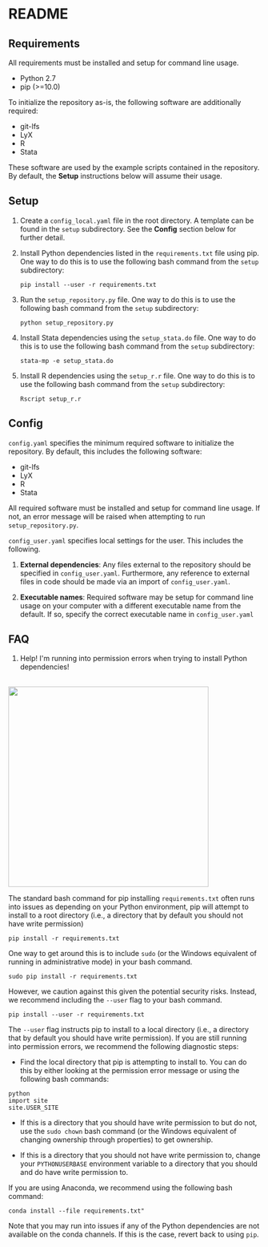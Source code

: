 # README

## Requirements
All requirements must be installed and setup for command line usage. 

* Python 2.7
* pip (>=10.0)

To initialize the repository as-is, the following software are additionally required:

* git-lfs
* LyX
* R
* Stata

These software are used by the example scripts contained in the repository. By default, the **Setup** instructions below will assume their usage.

## Setup
1. Create a `config_local.yaml` file in the root directory. A template can be found in the `setup` subdirectory. See the **Config** section below for further detail.

2. Install Python dependencies listed in the `requirements.txt` file using pip. One way to do this is to use the following bash command from the `setup` subdirectory:
   ```
   pip install --user -r requirements.txt
   ```

3. Run the `setup_repository.py` file. One way to do this is to use the following bash command from the `setup` subdirectory:
   ```
   python setup_repository.py
   ```

4. Install Stata dependencies using the `setup_stata.do` file. One way to do this is to use the following bash command from the `setup` subdirectory:
   ```
   stata-mp -e setup_stata.do
   ```

5. Install R dependencies using the `setup_r.r` file. One way to do this is to use the following bash command from the `setup` subdirectory:
   ```
   Rscript setup_r.r
   ```
 
## Config
`config.yaml` specifies the minimum required software to initialize the repository. By default, this includes the following software:

   - git-lfs
   - LyX
   - R
   - Stata

All required software must be installed and setup for command line usage. If not, an error message will be raised when attempting to run `setup_repository.py`.

`config_user.yaml` specifies local settings for the user. This includes the following.

1. **External dependencies**: Any files external to the repository should be specified in `config_user.yaml`. Furthermore, any reference to external files in code should be made via an import of `config_user.yaml`.

2. **Executable names**: Required software may be setup for command line usage on your computer with a different executable name from the default. If so, specify the correct executable name in `config_user.yaml`

## FAQ
1. Help! I'm running into permission errors when trying to install Python dependencies!

<br>

<img src="https://imgs.xkcd.com/comics/python_environment_2x.png" width="400" height="400">

<br>

The standard bash command for pip installing `requirements.txt` often runs into issues as depending on your Python environment, pip will attempt to install to a root directory (i.e., a directory that by default you should not have write permission)
```
pip install -r requirements.txt
```

One way to get around this is to include `sudo` (or the Windows equivalent of running in administrative mode) in your bash command.
```
sudo pip install -r requirements.txt
```

However, we caution against this given the potential security risks. Instead, we recommend including the `--user` flag to your bash command.
```
pip install --user -r requirements.txt
```

The `--user` flag instructs pip to install to a local directory (i.e., a directory that by default you should have write permission). If you are still running into permission errors, we recommend the following diagnostic steps:

   * Find the local directory that pip is attempting to install to. You can do this by either looking at the permission error message or using the following bash commands:
   ```
   python
   import site
   site.USER_SITE
   ```
   
   * If this is a directory that you should have write permission to but do not, use the `sudo chown` bash command (or the Windows equivalent of changing ownership through properties) to get ownership.

   * If this is a directory that you should not have write permission to, change your `PYTHONUSERBASE` environment variable to a directory that you should and do have write permission to.

If you are using Anaconda, we recommend using the following bash command:
```
conda install --file requirements.txt"
```
Note that you may run into issues if any of the Python dependencies are not available on the conda channels. If this is the case, revert back to using `pip`.